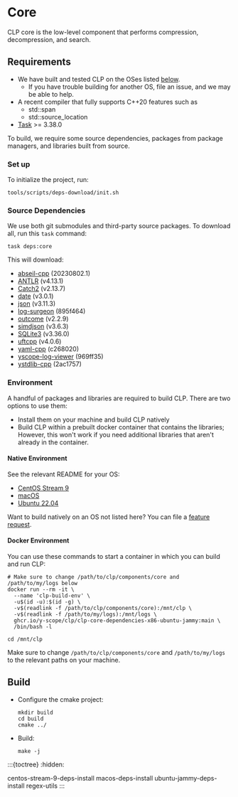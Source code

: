 # Core

CLP core is the low-level component that performs compression, decompression, and search.

## Requirements

* We have built and tested CLP on the OSes listed [below](#native-environment).
  * If you have trouble building for another OS, file an issue, and we may be able to help.
* A recent compiler that fully supports C++20 features such as
  * std::span
  * std::source_location
* [Task](https://taskfile.dev/) >= 3.38.0

To build, we require some source dependencies, packages from package managers, and libraries built
from source.

### Set up

To initialize the project, run:

```shell
tools/scripts/deps-download/init.sh
```

### Source Dependencies

We use both git submodules and third-party source packages. To download all, run this `task`
command:

```shell
task deps:core
```

This will download:
* [abseil-cpp](https://github.com/abseil/abseil-cpp) (20230802.1)
* [ANTLR](https://www.antlr.org) (v4.13.1)
* [Catch2](https://github.com/catchorg/Catch2.git) (v2.13.7)
* [date](https://github.com/HowardHinnant/date.git) (v3.0.1)
* [json](https://github.com/nlohmann/json.git) (v3.11.3)
* [log-surgeon](https://github.com/y-scope/log-surgeon.git) (895f464)
* [outcome](https://github.com/ned14/outcome) (v2.2.9)
* [simdjson](https://github.com/simdjson/simdjson) (v3.6.3)
* [SQLite3](https://www.sqlite.org/download.html) (v3.36.0)
* [uftcpp](https://github.com/nemtrif/utfcpp.git) (v4.0.6)
* [yaml-cpp](https://github.com/jbeder/yaml-cpp.git) (c268020)
* [yscope-log-viewer](https://github.com/y-scope/yscope-log-viewer.git) (969ff35)
* [ystdlib-cpp](https://github.com/y-scope/ystdlib-cpp.git) (2ac1757)

### Environment

A handful of packages and libraries are required to build CLP. There are two options to use them:

* Install them on your machine and build CLP natively
* Build CLP within a prebuilt docker container that contains the libraries;
  However, this won't work if you need additional libraries that aren't already in the container.

#### Native Environment

See the relevant README for your OS:

* [CentOS Stream 9](centos-stream-9-deps-install)
* [macOS](macos-deps-install)
* [Ubuntu 22.04](ubuntu-jammy-deps-install)

Want to build natively on an OS not listed here? You can file a [feature request][feature-req].

#### Docker Environment

You can use these commands to start a container in which you can build and run CLP:

```shell
# Make sure to change /path/to/clp/components/core and /path/to/my/logs below
docker run --rm -it \
  --name 'clp-build-env' \
  -u$(id -u):$(id -g) \
  -v$(readlink -f /path/to/clp/components/core):/mnt/clp \
  -v$(readlink -f /path/to/my/logs):/mnt/logs \
  ghcr.io/y-scope/clp/clp-core-dependencies-x86-ubuntu-jammy:main \
  /bin/bash -l

cd /mnt/clp
```

Make sure to change `/path/to/clp/components/core` and `/path/to/my/logs` to
the relevant paths on your machine.

## Build

* Configure the cmake project:
  ```shell
  mkdir build
  cd build
  cmake ../
  ```

* Build:
  ```shell
  make -j
  ```

:::{toctree}
:hidden:

centos-stream-9-deps-install
macos-deps-install
ubuntu-jammy-deps-install
regex-utils
:::

[feature-req]: https://github.com/y-scope/clp/issues/new?assignees=&labels=enhancement&template=feature-request.yml
